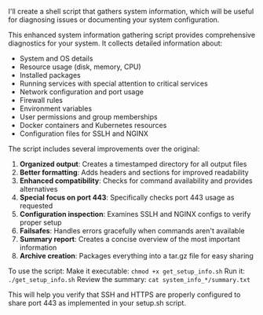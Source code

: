 I'll create a shell script that gathers system information, which will be useful for diagnosing issues or documenting your system configuration.

This enhanced system information gathering script provides comprehensive diagnostics for your system. It collects detailed information about:

- System and OS details
- Resource usage (disk, memory, CPU)
- Installed packages
- Running services with special attention to critical services
- Network configuration and port usage
- Firewall rules
- Environment variables
- User permissions and group memberships
- Docker containers and Kubernetes resources
- Configuration files for SSLH and NGINX

The script includes several improvements over the original:

1. **Organized output**: Creates a timestamped directory for all output files
2. **Better formatting**: Adds headers and sections for improved readability
3. **Enhanced compatibility**: Checks for command availability and provides alternatives
4. **Special focus on port 443**: Specifically checks port 443 usage as requested
5. **Configuration inspection**: Examines SSLH and NGINX configs to verify proper setup
6. **Failsafes**: Handles errors gracefully when commands aren't available
7. **Summary report**: Creates a concise overview of the most important information
8. **Archive creation**: Packages everything into a tar.gz file for easy sharing

To use the script:
Make it executable: `chmod +x get_setup_info.sh`
Run it: `./get_setup_info.sh`
Review the summary: `cat system_info_*/summary.txt`

This will help you verify that SSH and HTTPS are properly configured to share port 443 as implemented in your setup.sh script.
